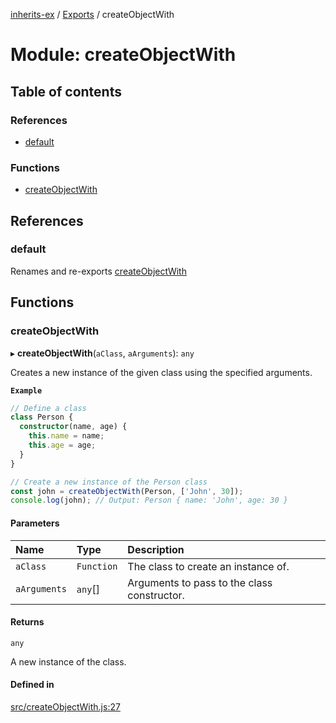 [inherits-ex](../README.md) / [Exports](../modules.md) / createObjectWith

# Module: createObjectWith

## Table of contents

### References

- [default](createObjectWith.md#default)

### Functions

- [createObjectWith](createObjectWith.md#createobjectwith)

## References

### default

Renames and re-exports [createObjectWith](createObjectWith.md#createobjectwith)

## Functions

### createObjectWith

▸ **createObjectWith**(`aClass`, `aArguments`): `any`

Creates a new instance of the given class using the specified arguments.

**`Example`**

```ts
// Define a class
class Person {
  constructor(name, age) {
    this.name = name;
    this.age = age;
  }
}

// Create a new instance of the Person class
const john = createObjectWith(Person, ['John', 30]);
console.log(john); // Output: Person { name: 'John', age: 30 }
```

#### Parameters

| Name | Type | Description |
| :------ | :------ | :------ |
| `aClass` | `Function` | The class to create an instance of. |
| `aArguments` | `any`[] | Arguments to pass to the class constructor. |

#### Returns

`any`

A new instance of the class.

#### Defined in

[src/createObjectWith.js:27](https://github.com/snowyu/inherits-ex.js/blob/696e49c/src/createObjectWith.js#L27)
